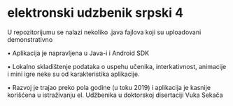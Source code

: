 # elektronski udzbenik srpski 4

U repozitorijumu se nalazi nekoliko .java fajlova koji su uploadovani demonstrativno

•	Aplikacija je napravljena u Java-i i Android SDK

•	Lokalno skladištenje podataka o uspehu učenika, interkativnost, animacije i mini igre neke su od karakteristika aplikacije.

•	Razvoj je trajao preko pola godine (u toku 2019) i aplikacija je kasnije korišćena u istraživanju el. Udžbenika u doktorskoj disertaciji Vuka Sekača

